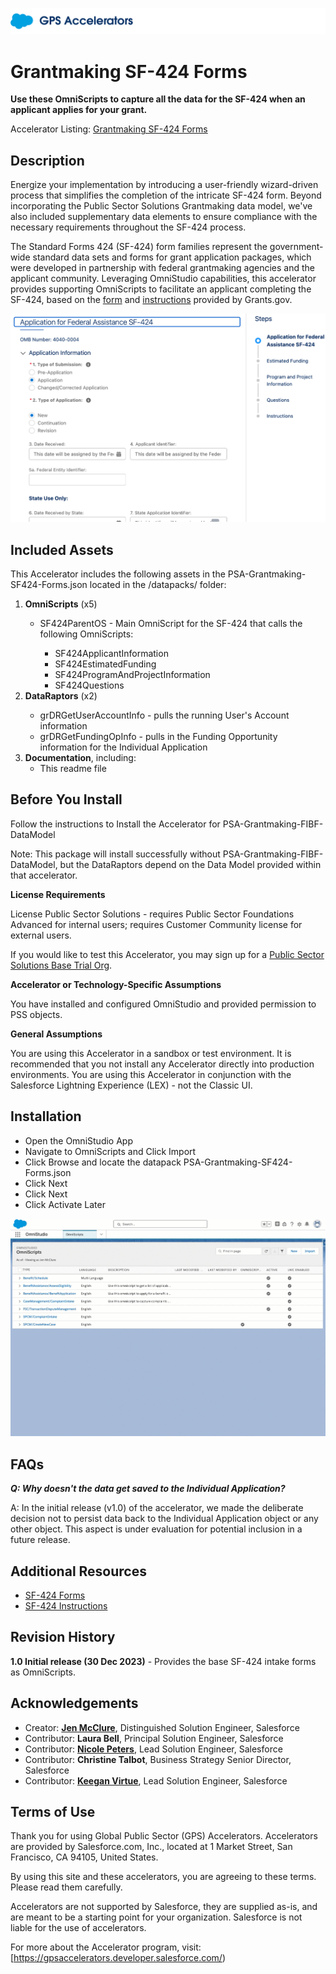 ![Public Sector Accelerators logo](/docs/Logo_GPSAccelerators_v01.png)

# Grantmaking SF-424 Forms

**Use these OmniScripts to capture all the data for the SF-424 when an applicant applies for your grant.**

Accelerator Listing: [Grantmaking SF-424 Forms](https://gpsaccelerators.developer.salesforce.com/accelerator/a0wDo000000UCF3IAO/grantmaking-sf424-forms)


## Description

Energize your implementation by introducing a user-friendly wizard-driven process that simplifies the completion of the intricate SF-424 form. Beyond incorporating the Public Sector Solutions Grantmaking data model, we've also included supplementary data elements to ensure compliance with the necessary requirements throughout the SF-424 process.

The Standard Forms 424 (SF-424) form families represent the government-wide standard data sets and forms for grant application packages, which were developed in partnership with federal grantmaking agencies and the applicant community.  Leveraging OmniStudio capabilities, this accelerator provides supporting OmniScripts to facilitate an applicant completing the SF-424, based on the [form](https://apply07.grants.gov/apply/forms/sample/SF424_4_0-V4.0.pdf) and [instructions](https://apply07.grants.gov/apply/forms/instructions/SF424D-V1.1-Instructions.pdf) provided by Grants.gov.

![Sample OmniScript SF-424](/docs/SF-424Sample.png)

## Included Assets

This Accelerator includes the following assets in the PSA-Grantmaking-SF424-Forms.json located in the /datapacks/ folder:
<ol>
  <li><strong>OmniScripts</strong> (x5)</li>
  <ul>
    <li>SF424ParentOS - Main OmniScript for the SF-424 that calls the following OmniScripts:</li>
    <ul>
     <li>SF424ApplicantInformation</li>
     <li>SF424EstimatedFunding</li>
     <li>SF424ProgramAndProjectInformation</li>
     <li>SF424Questions</li>
    </ul>
  </ul>
       <li><strong>DataRaptors</strong> (x2)</li>
  <ul>
    <li>grDRGetUserAccountInfo - pulls the running User's Account information</li>
    <li>grDRGetFundingOpInfo - pulls in the Funding Opportunity information for the Individual Application</li>
  </ul>
  <li><strong>Documentation</strong>, including:
    <ul>
      <li>This readme file</li>
    </ul>
  </li>
</ol>


## Before You Install

Follow the instructions to Install the Accelerator for PSA-Grantmaking-FIBF-DataModel

Note: This package will install successfully without PSA-Grantmaking-FIBF-DataModel, but the DataRaptors depend on the Data Model provided within that accelerator.

**License Requirements**

License Public Sector Solutions - requires Public Sector Foundations Advanced for internal users; requires Customer Community license for external users.  

If you would like to test this Accelerator, you may sign up for a [Public Sector Solutions Base Trial Org](https://www.salesforce.com/form/industries/government/public-sector-base-trial/).

**Accelerator or Technology-Specific Assumptions** 

You have installed and configured OmniStudio and provided permission to PSS objects.

**General Assumptions** 

You are using this Accelerator in a sandbox or test environment. It is recommended that you not install any Accelerator directly into production environments.
You are using this Accelerator in conjunction with the Salesforce Lightning Experience (LEX) - not the Classic UI.


## Installation

<ul>
  <li>Open the OmniStudio App</li>
  <li>Navigate to OmniScripts and Click Import </li>
  <li>Click Browse and locate the datapack PSA-Grantmaking-SF424-Forms.json</li>
  <li>Click Next</li>
  <li>Click Next</li>
  <li>Click Activate Later</li>
</ul>

![Installation](/docs/ImportPSAGrantmakingSF424Forms.gif)


## FAQs

**_Q: Why doesn't the data get saved to the Individual Application?_**

A: In the initial release (v1.0) of the accelerator, we made the deliberate decision not to persist data back to the Individual Application object or any other object. This aspect is under evaluation for potential inclusion in a future release.


## Additional Resources

- [SF-424 Forms](https://apply07.grants.gov/apply/forms/sample/SF424_4_0-V4.0.pdf)
- [SF-424 Instructions](https://apply07.grants.gov/apply/forms/instructions/SF424D-V1.1-Instructions.pdf)


## Revision History

<strong>1.0 Initial release (30 Dec 2023)</strong> - Provides the base SF-424 intake forms as OmniScripts.


## Acknowledgements

- Creator: **[Jen McClure](https://github.com/jmcclurenc)**, Distinguished Solution Engineer, Salesforce
- Contributor: **Laura Bell**, Principal Solution Engineer, Salesforce
- Contributor: **[Nicole Peters](https://github.com/SnpetersF2008)**, Lead Solution Engineer, Salesforce
- Contributor: **Christine Talbot**, Business Strategy Senior Director, Salesforce
- Contributor: **[Keegan Virtue](https://github.com/kvirtue123)**, Lead Solution Engineer, Salesforce


## Terms of Use

Thank you for using Global Public Sector (GPS) Accelerators.  Accelerators are provided by Salesforce.com, Inc., located at 1 Market Street, San Francisco, CA 94105, United States.

By using this site and these accelerators, you are agreeing to these terms. Please read them carefully.

Accelerators are not supported by Salesforce, they are supplied as-is, and are meant to be a starting point for your organization. Salesforce is not liable for the use of accelerators.

For more about the Accelerator program, visit: [https://gpsaccelerators.developer.salesforce.com/)
